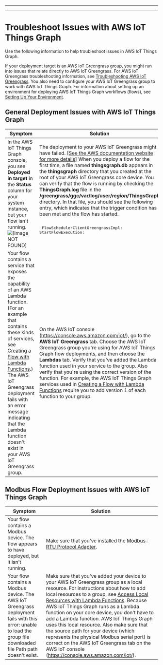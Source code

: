 --------

--------

# Troubleshoot Issues with AWS IoT Things Graph<a name="tg-troubleshooting"></a>

Use the following information to help troubleshoot issues in AWS IoT Things Graph\.

If your deployment target is an AWS IoT Greengrass group, you might run into issues that relate directly to AWS IoT Greengrass\. For AWS IoT Greengrass troubleshooting information, see [Troubleshooting AWS IoT Greengrass](https://docs.aws.amazon.com/greengrass/latest/developerguide/gg-troubleshooting.html)\. You also need to configure your AWS IoT Greengrass group to work with AWS IoT Things Graph\. For information about setting up an environment for deploying AWS IoT Things Graph workflows \(flows\), see [Setting Up Your Environment](https://docs.aws.amazon.com/thingsgraph/latest/ug/iot-tg-gs-environment.html)\.

## General Deployment Issues with AWS IoT Things Graph<a name="gg-troubleshooting-issues-general"></a>


| Symptom | Solution | 
| --- | --- | 
| In the AWS IoT Things Graph console, you see **Deployed in target** in the **Status** column for your system instance, but your flow isn't running\. ![\[Image NOT FOUND\]](http://docs.aws.amazon.com/thingsgraph/latest/ug/images/TGDeploySuccess.png)  |  The deployment to your AWS IoT Greengrass might have failed\.  [\[See the AWS documentation website for more details\]](http://docs.aws.amazon.com/thingsgraph/latest/ug/tg-troubleshooting.html) When you deploy a flow for the first time, a file named **thingsgraph\.db** appears in the **thingsgraph** directory that you created at the root of your AWS IoT Greengrass core device\. You can verify that the flow is running by checking the **ThingsGraph\.log** file in the **/greengrass/ggc/var/log/user/*region*/ThingsGraph** directory\. In that file, you should see the following entry, which indicates that the trigger condition has been met and the flow has started\. <pre><br />                        FlowSchedulerClientGreengrassImpl: StartFlowExecution:<br />                    </pre>  | 
| Your flow contains a service that exposes the capability of an AWS Lambda function\. \(For an example that contains these kinds of services, see [Creating a Flow with Lambda Functions](iot-tg-gs-lambda-sample.html)\.\) The AWS IoT Greengrass deployment fails with an error message indicating that the Lambda function doesn't exist in your AWS IoT Greengrass group\. | On the AWS IoT console \([https://console\.aws\.amazon\.com/iot/](https://console.aws.amazon.com/iot/)\), go to the **AWS IoT Greengrass** tab\. Choose the AWS IoT Greengrass group you're using for AWS IoT Things Graph flow deployments, and then choose the **Lambdas** tab\.  Verify that you've added the Lambda function used in your service to the group\. Also verify that you're using the correct version of the function\. For example, the AWS IoT Things Graph services used in [Creating a Flow with Lambda Functions](iot-tg-gs-lambda-sample.html) require you to add version 1 of each function to your group\.  | 

## Modbus Flow Deployment Issues with AWS IoT Things Graph<a name="gg-troubleshooting-issues-modbus"></a>


| Symptom | Solution | 
| --- | --- | 
| Your flow contains a Modbus device\. The flow appears to have deployed, but it isn't running\. | Make sure that you've installed the [Modbus\-RTU Protocol Adapter](https://docs.aws.amazon.com/greengrass/latest/developerguide/modbus-protocol-adapter-connector.html)\. | 
| Your flow contains a Modbus device\. The AWS IoT Greengrass deployment fails with this error: unable to load the group file downloaded file Path path doesn't exist\. | Make sure that you've added your device to your AWS IoT Greengrass group as a local resource\. For instructions about how to add local resources to a group, see [Access Local Resources with Lambda Functions](https://docs.aws.amazon.com/greengrass/latest/developerguide)\. Because AWS IoT Things Graph runs as a Lambda function on your core device, you don't have to add a Lambda function\. AWS IoT Things Graph uses this local resource\. Also make sure that the source path for your device \(which represents the physical Modbus serial port\) is correct on the AWS IoT Greengrass tab on the AWS IoT console \([https://console\.aws\.amazon\.com/iot/](https://console.aws.amazon.com/iot/)\)\. | 